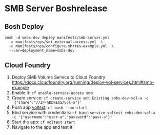 # SMB Server Boshrelease

## Bosh Deploy

```
bosh -d smbs-dev deploy manifests/smb-server.yml
  -o manifests/ops/set-external-access.yml  \
  -o manifests/ops/configure-shares-example.yml  \
  --var=deployment_name=smbs-dev
```

## Cloud Foundry

1. Deploy SMB Volume Service to Cloud Foundry https://docs.cloudfoundry.org/running/deploy-vol-services.html#smb-example
2. Enable it: `cf enable-service-access smb`
3. Create service: `cf create-service smb Existing smbs-dev-vol-a -c '{"share":"//IP-ADDRESS/vol-a"}'`
4. Push app [voltest](cf/voltest-app): `cf push --no-start`
5. Bind service with credentials: `cf bind-service voltest smbs-dev-vol-a -c '{"username":"user-a","password":"pass-a"}'`
6. Start the app: `cf voltest start`
7. Navigate to the app and test it.
